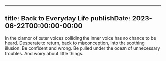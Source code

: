 
---
title: Back to Everyday Life
publishDate: 2023-06-22T00:00:00-00:00
---

 In the clamor of outer voices colliding the inner voice has no chance to be heard. Desperate to return, back to misconception, into the soothing illusion. Be confident and wrong. Be pulled under the ocean of unnecessary troubles. And worry about little things.
